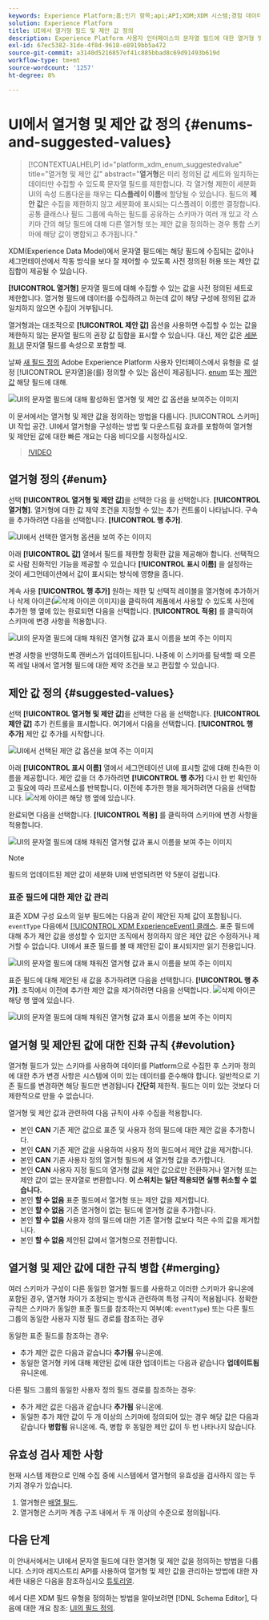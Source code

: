 ```yaml
---
keywords: Experience Platform;홈;인기 항목;api;API;XDM;XDM 시스템;경험 데이터 모델;데이터 모델;ui;workspace;enum;필드;
solution: Experience Platform
title: UI에서 열거형 필드 및 제안 값 정의
description: Experience Platform 사용자 인터페이스의 문자열 필드에 대한 열거형 및 제안 값을 정의하는 방법을 알아봅니다.
exl-id: 67ec5382-31de-4f8d-9618-e8919bb5a472
source-git-commit: a3140d5216857ef41c885bbad8c69d91493b619d
workflow-type: tm+mt
source-wordcount: '1257'
ht-degree: 8%

---
```


# UI에서 열거형 및 제안 값 정의 {#enums-and-suggested-values}

>[!CONTEXTUALHELP]
>id="platform_xdm_enum_suggestedvalue"
>title="열거형 및 제안 값"
>abstract="**열거형**&#x200B;은 미리 정의된 값 세트와 일치하는 데이터만 수집할 수 있도록 문자열 필드를 제한합니다. 각 열거형 제한이 세분화 UI의 속성 드롭다운을 채우는 **디스플레이 이름**&#x200B;에 할당될 수 있습니다. 필드의 **제안 값**&#x200B;은 수집을 제한하지 않고 세분화에 표시되는 디스플레이 이름만 결정합니다. 공통 클래스나 필드 그룹에 속하는 필드를 공유하는 스키마가 여러 개 있고 각 스키마 간의 해당 필드에 대해 다른 열거형 또는 제안 값을 정의하는 경우 통합 스키마에 해당 값이 병합되고 추가됩니다."

XDM(Experience Data Model)에서 문자열 필드에는 해당 필드에 수집되는 값이나 세그먼테이션에서 작동 방식을 보다 잘 제어할 수 있도록 사전 정의된 허용 또는 제안 값 집합이 제공될 수 있습니다.

**[!UICONTROL 열거형]** 문자열 필드에 대해 수집할 수 있는 값을 사전 정의된 세트로 제한합니다. 열거형 필드에 데이터를 수집하려고 하는데 값이 해당 구성에 정의된 값과 일치하지 않으면 수집이 거부됩니다.

열거형과는 대조적으로 **[!UICONTROL 제안 값]** 옵션을 사용하면 수집할 수 있는 값을 제한하지 않는 문자열 필드의 권장 값 집합을 표시할 수 있습니다. 대신, 제안 값은 [세분화 UI](../../../segmentation/ui/overview.md) 문자열 필드를 속성으로 포함할 때.

날짜 [새 필드 정의](./overview.md#define) Adobe Experience Platform 사용자 인터페이스에서 유형을 로 설정 [!UICONTROL 문자열]을(를) 정의할 수 있는 옵션이 제공됩니다. [enum](#enum) 또는 [제안 값](#suggested-values) 해당 필드에 대해.

![UI의 문자열 필드에 대해 활성화된 열거형 및 제안 값 옵션을 보여주는 이미지](../../images/ui/fields/enum/enum-options-selected.png)

이 문서에서는 열거형 및 제안 값을 정의하는 방법을 다룹니다. [!UICONTROL 스키마] UI 작업 공간. UI에서 열거형을 구성하는 방법 및 다운스트림 효과를 포함하여 열거형 및 제안된 값에 대한 빠른 개요는 다음 비디오를 시청하십시오.

>[!VIDEO](https://video.tv.adobe.com/v/3409501/?quality=12&learn=on)

## 열거형 정의 {#enum}

선택 **[!UICONTROL 열거형 및 제안 값]**&#x200B;을 선택한 다음 을 선택합니다. **[!UICONTROL 열거형]**. 열거형에 대한 값 제약 조건을 지정할 수 있는 추가 컨트롤이 나타납니다. 구속을 추가하려면 다음을 선택합니다. **[!UICONTROL 행 추가]**.

![UI에서 선택한 열거형 옵션을 보여 주는 이미지](../../images/ui/fields/enum/enum-add-row.png)

아래 **[!UICONTROL 값]** 열에서 필드를 제한할 정확한 값을 제공해야 합니다. 선택적으로 사람 친화적인 기능을 제공할 수 있습니다 **[!UICONTROL 표시 이름]** 을 설정하는 것이 세그먼테이션에서 값이 표시되는 방식에 영향을 줍니다.

계속 사용 **[!UICONTROL 행 추가]** 원하는 제한 및 선택적 레이블을 열거형에 추가하거나 삭제 아이콘(![삭제 아이콘 이미지](../../images/ui/fields/enum/remove-icon.png))을 클릭하여 제품에서 사용할 수 있도록 사전에 추가한 행 옆에 있는 완료되면 다음을 선택합니다. **[!UICONTROL 적용]** 를 클릭하여 스키마에 변경 사항을 적용합니다.

![UI의 문자열 필드에 대해 채워진 열거형 값과 표시 이름을 보여 주는 이미지](../../images/ui/fields/enum/enum-confirm.png)

변경 사항을 반영하도록 캔버스가 업데이트됩니다. 나중에 이 스키마를 탐색할 때 오른쪽 레일 내에서 열거형 필드에 대한 제약 조건을 보고 편집할 수 있습니다.

## 제안 값 정의 {#suggested-values}

선택 **[!UICONTROL 열거형 및 제안 값]**&#x200B;을 선택한 다음 을 선택합니다. **[!UICONTROL 제안 값]** 추가 컨트롤을 표시합니다. 여기에서 다음을 선택합니다. **[!UICONTROL 행 추가]** 제안 값 추가를 시작합니다.

![UI에서 선택된 제안 값 옵션을 보여 주는 이미지](../../images/ui/fields/enum/suggested-add-row.png)

아래 **[!UICONTROL 표시 이름]** 열에서 세그먼테이션 UI에 표시할 값에 대해 친숙한 이름을 제공합니다. 제안 값을 더 추가하려면 **[!UICONTROL 행 추가]** 다시 한 번 확인하고 필요에 따라 프로세스를 반복합니다. 이전에 추가한 행을 제거하려면 다음을 선택합니다. ![삭제 아이콘](../../images/ui/fields/enum/remove-icon.png) 해당 행 옆에 있습니다.

완료되면 다음을 선택합니다. **[!UICONTROL 적용]** 를 클릭하여 스키마에 변경 사항을 적용합니다.

![UI의 문자열 필드에 대해 채워진 열거형 값과 표시 이름을 보여 주는 이미지](../../images/ui/fields/enum/suggested-confirm.png)

>[!NOTE]
>
>필드의 업데이트된 제안 값이 세분화 UI에 반영되려면 약 5분이 걸립니다.

### 표준 필드에 대한 제안 값 관리

표준 XDM 구성 요소의 일부 필드에는 다음과 같이 제안된 자체 값이 포함됩니다. `eventType` 다음에서 [[!UICONTROL XDM ExperienceEvent] 클래스](../../classes/experienceevent.md). 표준 필드에 대해 추가 제안 값을 생성할 수 있지만 조직에서 정의하지 않은 제안 값은 수정하거나 제거할 수 없습니다. UI에서 표준 필드를 볼 때 제안된 값이 표시되지만 읽기 전용입니다.

![UI의 문자열 필드에 대해 채워진 열거형 값과 표시 이름을 보여 주는 이미지](../../images/ui/fields/enum/suggested-standard.png)

표준 필드에 대해 제안된 새 값을 추가하려면 다음을 선택합니다. **[!UICONTROL 행 추가]**. 조직에서 이전에 추가한 제안 값을 제거하려면 다음을 선택합니다. ![삭제 아이콘](../../images/ui/fields/enum/remove-icon.png) 해당 행 옆에 있습니다.

![UI의 문자열 필드에 대해 채워진 열거형 값과 표시 이름을 보여 주는 이미지](../../images/ui/fields/enum/suggested-standard-add.png)

<!-- ### Removing suggested values for standard fields

Only suggested values that you define can be removed from a standard field. Existing suggested values can be disabled so that they no longer appear in the segmentation dropdown, but they cannot be removed outright.

For example, consider a profile schema where the a suggested value for the standard `person.gender` field is disabled:

![Image showing the enum values and display names filled out for the string field in the UI](../../images/ui/fields/enum/standard-enum-disabled.png)

In this example, the display name "[!UICONTROL Non-specific]" is now disabled from being shown in the segmentation dropdown list. However, the value `non_specific` is still part of the list of enumerated fields and is therefore still allowed on ingestion. In other words, you cannot disable the actual enum value for the standard field as it would go against the principle of only allowing changes that make a field less restrictive.

See the [section below](#evolution) for more information on the rules for updating enums and suggested values for existing schema fields. -->

## 열거형 및 제안된 값에 대한 진화 규칙 {#evolution}

열거형 필드가 있는 스키마를 사용하여 데이터를 Platform으로 수집한 후 스키마 정의에 대한 추가 변경 사항은 시스템에 이미 있는 데이터를 준수해야 합니다. 일반적으로 기존 필드를 변경하면 해당 필드만 변경됩니다 **간단히** 제한적. 필드는 이미 있는 것보다 더 제한적으로 만들 수 없습니다.

열거형 및 제안 값과 관련하여 다음 규칙이 사후 수집을 적용합니다.

* 본인 **CAN** 기존 제안 값으로 표준 및 사용자 정의 필드에 대한 제안 값을 추가합니다.
* 본인 **CAN** 기존 제안 값을 사용하여 사용자 정의 필드에서 제안 값을 제거합니다.
* 본인 **CAN** 기존 사용자 정의 열거형 필드에 새 열거형 값을 추가합니다.
* 본인 **CAN** 사용자 지정 필드의 열거형 값을 제안 값으로만 전환하거나 열거형 또는 제안 값이 없는 문자열로 변환합니다. **이 스위치는 일단 적용되면 실행 취소할 수 없습니다.**
* 본인 **할 수 없음** 표준 필드에서 열거형 또는 제안 값을 제거합니다.
* 본인 **할 수 없음** 기존 열거형이 없는 필드에 열거형 값을 추가합니다.
* 본인 **할 수 없음** 사용자 정의 필드에 대한 기존 열거형 값보다 적은 수의 값을 제거합니다.
* 본인 **할 수 없음** 제안된 값에서 열거형으로 전환합니다.

## 열거형 및 제안 값에 대한 규칙 병합 {#merging}

여러 스키마가 구성이 다른 동일한 열거형 필드를 사용하고 이러한 스키마가 유니온에 포함된 경우, 열거형 차이가 조정되는 방식과 관련하여 특정 규칙이 적용됩니다. 정확한 규칙은 스키마가 동일한 표준 필드를 참조하는지 여부(예: `eventType`) 또는 다른 필드 그룹의 동일한 사용자 지정 필드 경로를 참조하는 경우

동일한 표준 필드를 참조하는 경우:

* 추가 제안 값은 다음과 같습니다 **추가됨** 유니온에.
* 동일한 열거형 키에 대해 제안된 값에 대한 업데이트는 다음과 같습니다 **업데이트됨** 유니온에.

다른 필드 그룹의 동일한 사용자 정의 필드 경로를 참조하는 경우:

* 추가 제안 값은 다음과 같습니다 **추가됨** 유니온에.
* 동일한 추가 제안 값이 두 개 이상의 스키마에 정의되어 있는 경우 해당 값은 다음과 같습니다 **병합됨** 유니온에. 즉, 병합 후 동일한 제안 값이 두 번 나타나지 않습니다.

## 유효성 검사 제한 사항

현재 시스템 제한으로 인해 수집 중에 시스템에서 열거형의 유효성을 검사하지 않는 두 가지 경우가 있습니다.

1. 열거형은 [배열 필드](./array.md).
1. 열거형은 스키마 계층 구조 내에서 두 개 이상의 수준으로 정의됩니다.

## 다음 단계

이 안내서에서는 UI에서 문자열 필드에 대한 열거형 및 제안 값을 정의하는 방법을 다룹니다. 스키마 레지스트리 API를 사용하여 열거형 및 제안 값을 관리하는 방법에 대한 자세한 내용은 다음을 참조하십시오 [튜토리얼](../../tutorials/suggested-values.md).

에서 다른 XDM 필드 유형을 정의하는 방법을 알아보려면 [!DNL Schema Editor], 다음에 대한 개요 참조: [UI의 필드 정의](./overview.md#special).
